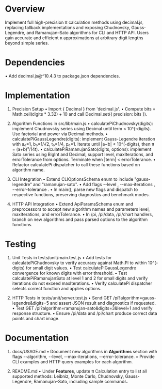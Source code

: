 # Overview

Implement full high-precision π calculation methods using decimal.js, replacing fallback implementations and exposing Chudnovsky, Gauss-Legendre, and Ramanujan–Sato algorithms for CLI and HTTP API. Users gain accurate and efficient π approximations at arbitrary digit lengths beyond simple series.

# Dependencies

• Add decimal.js@^10.4.3 to package.json dependencies.

# Implementation

1. Precision Setup
   • Import { Decimal } from 'decimal.js'.
   • Compute bits = Math.ceil(digits * 3.32) + 10 and call Decimal.set({ precision: bits }).

2. Algorithm Functions in src/lib/main.js
   • calculatePiChudnovsky(digits): implement Chudnovsky series using Decimal until term < 10^(-digits). Use factorial and power via Decimal methods.
   • calculatePiGaussLegendre(digits): implement Gauss-Legendre iteration with a₀=1, b₀=1/√2, t₀=1/4, p₀=1. Iterate until |a−b| < 10^(-digits), then π = (a+b)²/(4t).
   • calculatePiRamanujanSato(digits, options): implement Sato series using BigInt and Decimal, support level, maxIterations, and errorTolerance from options. Terminate when |term| < errorTolerance.
   • Refactor calculatePi dispatcher to call these functions based on algorithm name.

3. CLI Integration
   • Extend CLIOptionsSchema enum to include "gauss-legendre" and "ramanujan-sato".
   • Add flags --level <number>, --max-iterations <number>, --error-tolerance <number>.
   • In main(), parse new flags and dispatch to respective functions, preserving diagnostics and benchmark modes.

4. HTTP API Integration
   • Extend ApiParamsSchema enum and preprocessors to accept new algorithm names and parameters level, maxIterations, and errorTolerance.
   • In /pi, /pi/data, /pi/chart handlers, branch on new algorithms and pass parsed options to the algorithm functions.

# Testing

1. Unit Tests in tests/unit/main.test.js
   • Add tests for calculatePiChudnovsky to verify accuracy against Math.PI to within 10^(-digits) for small digit values.
   • Test calculatePiGaussLegendre convergence for known digits with error threshold.
   • Test calculatePiRamanujanSato at level 1 and 2 for small digits and verify iterations do not exceed maxIterations.
   • Verify calculatePi dispatcher selects correct function and applies options.

2. HTTP Tests in tests/unit/server.test.js
   • Send GET /pi?algorithm=gauss-legendre&digits=5 and assert JSON result and diagnostics if requested.
   • Test GET /pi?algorithm=ramanujan-sato&digits=3&level=1 and verify response structure.
   • Ensure /pi/data and /pi/chart produce correct data points and chart image.

# Documentation

1. docs/USAGE.md
   • Document new algorithms in **Algorithms** section with flags --algorithm, --level, --max-iterations, --error-tolerance.
   • Provide CLI examples and HTTP query examples for each algorithm.

2. README.md
   • Under **Features**, update π Calculation entry to list all supported methods: Leibniz, Monte Carlo, Chudnovsky, Gauss-Legendre, Ramanujan–Sato, including sample commands.